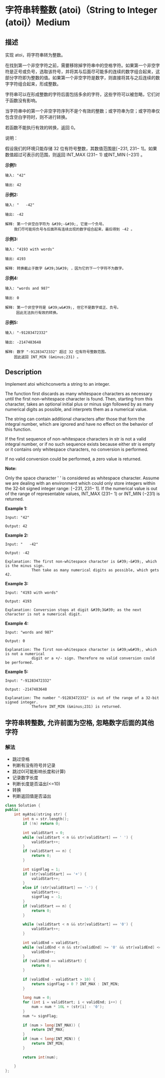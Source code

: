 # 字符串转整数 (atoi)（String to Integer (atoi)）Medium
## 描述
实现 atoi，将字符串转为整数。

在找到第一个非空字符之前，需要移除掉字符串中的空格字符。如果第一个非空字符是正号或负号，选取该符号，并将其与后面尽可能多的连续的数字组合起来，这部分字符即为整数的值。如果第一个非空字符是数字，则直接将其与之后连续的数字字符组合起来，形成整数。

字符串可以在形成整数的字符后面包括多余的字符，这些字符可以被忽略，它们对于函数没有影响。

当字符串中的第一个非空字符序列不是个有效的整数；或字符串为空；或字符串仅包含空白字符时，则不进行转换。

若函数不能执行有效的转换，返回 0。

说明：

假设我们的环境只能存储 32 位有符号整数，其数值范围是[&minus;231, 231&minus; 1]。如果数值超过可表示的范围，则返回 INT_MAX (231&minus; 1) 或INT_MIN (&minus;231) 。

**示例1:**
```
输入: "42"

输出: 42
```


**示例2:**
```
输入: "   -42"

输出: -42

解释: 第一个非空白字符为 &#39;-&#39;, 它是一个负号。
    我们尽可能将负号与后面所有连续出现的数字组合起来，最后得到 -42 。
```


**示例3:**
```
输入: "4193 with words"

输出: 4193

解释: 转换截止于数字 &#39;3&#39; ，因为它的下一个字符不为数字。
```


**示例4:**
```
输入: "words and 987"

输出: 0

解释: 第一个非空字符是 &#39;w&#39;, 但它不是数字或正、负号。
     因此无法执行有效的转换。
```

**示例5:**
```
输入: "-91283472332"

输出: -2147483648

解释: 数字 "-91283472332" 超过 32 位有符号整数范围。 
    因此返回 INT_MIN (&minus;231) 。
```

## Description
Implement atoi whichconverts a string to an integer.

The function first discards as many whitespace characters as necessary until the first non-whitespace character is found. Then, starting from this character, takes an optional initial plus or minus sign followed by as many numerical digits as possible, and interprets them as a numerical value.

The string can contain additional characters after those that form the integral number, which are ignored and have no effect on the behavior of this function.

If the first sequence of non-whitespace characters in str is not a valid integral number, or if no such sequence exists because either str is empty or it contains only whitespace characters, no conversion is performed.

If no valid conversion could be performed, a zero value is returned.

**Note:**

Only the space character &#39; &#39; is considered as whitespace character.
	Assume we are dealing with an environment which could only store integers within the 32-bit signed integer range: [&minus;231, 231&minus; 1]. If the numerical value is out of the range of representable values, INT_MAX (231&minus; 1) or INT_MIN (&minus;231) is returned.


**Example 1:**
```
Input: "42"

Output: 42
```


**Example 2:**
```
Input: "   -42"

Output: -42

Explanation: The first non-whitespace character is &#39;-&#39;, which is the minus sign.
            Then take as many numerical digits as possible, which gets 42.
```


**Example 3:**
```
Input: "4193 with words"

Output: 4193

Explanation: Conversion stops at digit &#39;3&#39; as the next character is not a numerical digit.
```


**Example 4:**
```
Input: "words and 987"

Output: 0

Explanation: The first non-whitespace character is &#39;w&#39;, which is not a numerical 
            digit or a +/- sign. Therefore no valid conversion could be performed.
```

**Example 5:**
```
Input: "-91283472332"

Output: -2147483648

Explanation: The number "-91283472332" is out of the range of a 32-bit signed integer.
            Thefore INT_MIN (&minus;231) is returned.
```


## 字符串转整数, 允许前面为空格, 忽略数字后面的其他字符
### 解法
- 跳过空格
- 判断有没有符号并记录
- 跳过0(可能影响长度和计算)
- 记录数字长度
- 判断长度是否溢出(<=10)
- 转换
- 判断返回值是否溢出
```c++
class Solution {
public:
    int myAtoi(string str) {
        int n = str.length();
        if (!n) return 0;
        
        int validStart = 0;
        while (validStart < n && str[validStart] == ' ') {
            validStart++;
        }
        if (validStart == n) {
            return 0;
        }
        
        int signFlag = 1;
        if (str[validStart] == '+') {
            validStart++;
        }
        else if (str[validStart] == '-') {
            validStart++;
            signFlag = -1;
        }
        if (validStart == n) {
            return 0;
        }
        
        while (validStart < n && str[validStart] == '0') {
            validStart++;
        }
        
        int validEnd = validStart;
        while (validEnd < n && str[validEnd] >= '0' && str[validEnd] <= '9') {
            validEnd++;
        }
        if (validEnd == validStart) {
            return 0;
        }
        
        if (validEnd - validStart > 10) {
            return signFlag > 0 ? INT_MAX : INT_MIN;
        }
        
        long num = 0;
        for (int i = validStart; i < validEnd; i++) {
            num = num * 10L + (str[i] - '0');
        }
        num *= signFlag;
        
        if (num > long(INT_MAX)) {
            return INT_MAX;
        }
        if (num < long(INT_MIN)) {
            return INT_MIN;
        }
        
        return int(num);
        
    }
};
```